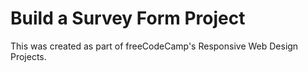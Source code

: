 # Build a Survey Form Project

This was created as part of freeCodeCamp's Responsive Web Design Projects.
